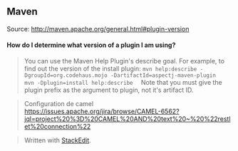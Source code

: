 
Maven
-----
Source: http://maven.apache.org/general.html#plugin-version

#### How do I determine what version of a plugin I am using?
>You can use the Maven Help Plugin's describe goal. For example, to find out the version of the install plugin:
`
mvn help:describe -DgroupId=org.codehaus.mojo -DartifactId=aspectj-maven-plugin  
mvn -Dplugin=install help:describe  
`
>Note that you must give the plugin prefix as the argument to plugin, not it's artifact ID.


> Configuration de camel 
https://issues.apache.org/jira/browse/CAMEL-6562?jql=project%20%3D%20CAMEL%20AND%20text%20~%20%22restlet%20connection%22



> Written with [StackEdit](http://benweet.github.io/stackedit/).
